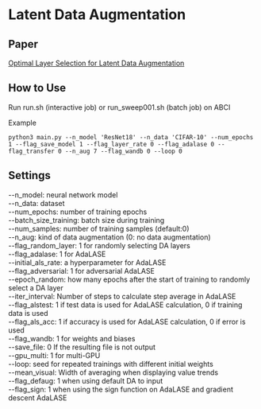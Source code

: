 # Latent Data Augmentation


## Paper
[Optimal Layer Selection for Latent Data Augmentation](https://arxiv.org/abs/2408.13426)

## How to Use
Run run.sh (interactive job) or run_sweep001.sh (batch job) on ABCI

Example
```
python3 main.py --n_model 'ResNet18' --n_data 'CIFAR-10' --num_epochs 1 --flag_save_model 1 --flag_layer_rate 0 --flag_adalase 0 --flag_transfer 0 --n_aug 7 --flag_wandb 0 --loop 0
```

## Settings 
--n_model: neural network model   
--n_data: dataset  
--num_epochs: number of training epochs  
--batch_size_training: batch size during training  
--num_samples: number of training samples (default:0)  
--n_aug: kind of data augmentation (0: no data augmentation)  
--flag_random_layer: 1 for randomly selecting DA layers  
--flag_adalase: 1 for AdaLASE  
--initial_als_rate: a hyperparameter for AdaLASE  
--flag_adversarial: 1 for adversarial AdaLASE  
--epoch_random: how many epochs after the start of training to randomly select a DA layer  
--iter_interval: Number of steps to calculate step average in AdaLASE  
--flag_alstest: 1 if test data is used for AdaLASE calculation, 0 if training data is used  
--flag_als_acc: 1 if accuracy is used for AdaLASE calculation, 0 if error is used  
--flag_wandb: 1 for weights and biases  
--save_file: 0 If the resulting file is not output  
--gpu_multi: 1 for multi-GPU  
--loop: seed for repeated trainings with different initial weights  
--mean_visual: Width of averaging when displaying value trends  
--flag_defaug: 1 when using default DA to input  
--flag_sign: 1 when using the sign function on AdaLASE and gradient descent AdaLASE   
  
